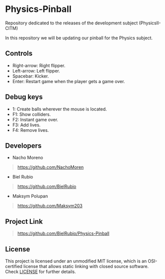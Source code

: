 # Physics-Pinball
Repository dedicated to the releases of the development subject (PhysicsII-CITM)

In this repository we will be updating our pinball for the Physics subject.

## Controls
- Right-arrow: Right flipper. 
- Left-arrow: Left flipper.
- Spacebar: Kicker. 
- Enter: Restart game when the player gets a game over.

## Debug keys
-  1: Create balls wherever the mouse is located. 
- F1: Show colliders. 
- F2: Instant game over. 
- F3: Add lives. 
- F4: Remove lives. 

## Developers
- Nacho Moreno 
> https://github.com/NachoMoren
- Biel Rubio
> https://github.com/BielRubio
- Maksym Polupan 
> https://github.com/Maksym203

## Project Link
> https://github.com/BielRubio/Physics-Pinball

## License
This project is licensed under an unmodified MIT license, which is an OSI-certified license that allows static linking with closed source software. Check [LICENSE](https://github.com/BielRubio/Physics-Pinball/blob/main/LICENSE) for further details.
